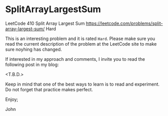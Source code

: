 # SplitArrayLargestSum
LeetCode 410 Split Array Largest Sum
https://leetcode.com/problems/split-array-largest-sum/
Hard

This is an interesting problem and it is rated `Hard`.
Please make sure you read the current description of the
problem at the LeetCode site to make sure noyhing has changed.

If interested in my approach and comments, I invite you 
to read the following post in my blog:

<T.B.D.>

Keep in mind that one of the best ways to learn is to read
and experiment. Do not forget that practice makes perfect.

Enjoy;

John
